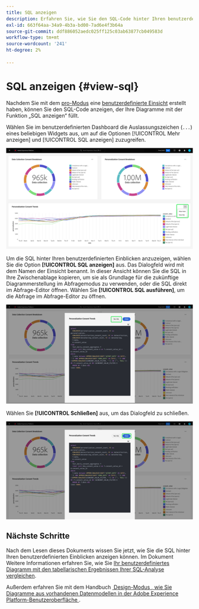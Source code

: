 ```yaml
---
title: SQL anzeigen
description: Erfahren Sie, wie Sie den SQL-Code hinter Ihren benutzerdefinierten Einblicken anzeigen.
exl-id: 663f64aa-34a9-4b3a-bd00-7ad6e4f3b64a
source-git-commit: ddf886052aedc025ff125c03ab63877cb049583d
workflow-type: tm+mt
source-wordcount: '241'
ht-degree: 2%

---
```


# SQL anzeigen {#view-sql}

Nachdem Sie mit dem [pro-Modus](./overview.md#query-pro-mode) eine [benutzerdefinierte Einsicht](./overview.md) erstellt haben, können Sie den SQL-Code anzeigen, der Ihre Diagramme mit der Funktion „SQL anzeigen“ füllt.

Wählen Sie im benutzerdefinierten Dashboard die Auslassungszeichen (`...`) eines beliebigen Widgets aus, um auf die Optionen [!UICONTROL Mehr anzeigen] und [!UICONTROL SQL anzeigen] zuzugreifen.

![Ein benutzerdefiniertes Dashboard mit einem Insight-Dropdown-Menü mit Auslassungspunkten und den hervorgehobenen Optionen „Mehr anzeigen“ und „SQL anzeigen“.](../images/sql-insights-query-pro-mode/ellipses-dropdown.png)

Um die SQL hinter Ihren benutzerdefinierten Einblicken anzuzeigen, wählen Sie die Option **[!UICONTROL SQL anzeigen]** aus. Das Dialogfeld wird mit dem Namen der Einsicht benannt. In dieser Ansicht können Sie die SQL in Ihre Zwischenablage kopieren, um sie als Grundlage für die zukünftige Diagrammerstellung im Abfragemodus zu verwenden, oder die SQL direkt im Abfrage-Editor öffnen. Wählen Sie **[!UICONTROL SQL ausführen]**, um die Abfrage im Abfrage-Editor zu öffnen.

![Ein Dialogfeld, das die SQL eines Insights anzeigt, mit hervorgehobener Option „SQL“ und „SQL ausführen“.](../images/sql-insights-query-pro-mode/view-sql.png)

Wählen Sie **[!UICONTROL Schließen]** aus, um das Dialogfeld zu schließen.

![Ein Dialogfeld, das den SQL-Code einer Insight anzeigt, mit hervorgehobener Option „Schließen“.](../images/sql-insights-query-pro-mode/close-sql-dialog.png)

## Nächste Schritte

Nach dem Lesen dieses Dokuments wissen Sie jetzt, wie Sie die SQL hinter Ihren benutzerdefinierten Einblicken anzeigen können. Im Dokument Weitere Informationen erfahren Sie, wie Sie [Ihr benutzerdefiniertes Diagramm mit den tabellarischen Ergebnissen Ihrer SQL-Analyse vergleichen](./view-more.md).

Außerdem erfahren Sie mit dem Handbuch [&#x200B; Design-Modus , wie Sie Diagramme aus vorhandenen Datenmodellen in der Adobe Experience Platform-Benutzeroberfläche &#x200B;](../standard-dashboards.md).
